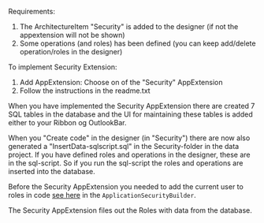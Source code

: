 
Requirements:

1. The ArchitectureItem "Security" is added to the designer (if not the appextension will not be shown)
2. Some operations (and roles) has been defined (you can keep add/delete operation/roles in the designer)

To implement Security Extension:

1. Add AppExtension: Choose on of the "Security" AppExtension
2. Follow the instructions in the readme.txt

When you have implemented the Security AppExtension there are created 7 SQL tables in the database and the UI for maintaining these tables is added either to your Ribbon og OutlookBar.

When you "Create code" in the designer (in "Security") there are now also generated a "InsertData-sqlscript.sql" in the Security-folder in the data project.
If you have defined roles and operations in the designer, these are in the sql-script. So if you run the sql-script the roles and operations are inserted into the database.

Before the Security AppExtension you needed to add the current user to roles in code [see here](../../tutorials/Security/addusertoroles.md) in the `ApplicationSecurityBuilder`.

The Security AppExtension files out the Roles with data from the database.


